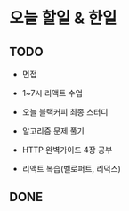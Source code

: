# 오늘 할일 & 한일

## TODO

- 면접

- 1~7시 리액트 수업

- 오늘 블랙커피 최종 스터디

- 알고리즘 문제 풀기

- HTTP 완벽가이드 4장 공부

- 리액트 복습(벨로퍼트, 리덕스)

## DONE
